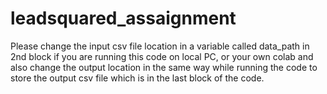 # leadsquared_assaignment

Please change the input csv file location in a variable called data_path in 2nd block if you are running this code on local PC, or your own colab and also change the output location in the same way while running the code to store the output csv file which is in the last block of the code. 
